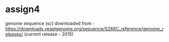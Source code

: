 # assign4
genome sequence (sc) downloaded from : https://downloads.yeastgenome.org/sequence/S288C_reference/genome_releases/ (current release - 2015)
